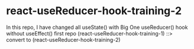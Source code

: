 # react-useReducer-hook-training-2
In this repo, I have changed all useState() with Big One useReducer() hook without useEffect()
first repo (react-useReducer-hook-training-1) ::> convert to (react-useReducer-hook-training-2)
